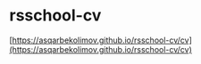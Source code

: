 # rsschool-cv
[https://asqarbekolimov.github.io/rsschool-cv/cv](https://asqarbekolimov.github.io/rsschool-cv/cv)

